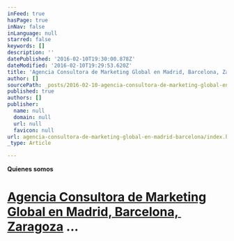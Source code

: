 ```yaml
---
inFeed: true
hasPage: true
inNav: false
inLanguage: null
starred: false
keywords: []
description: ''
datePublished: '2016-02-10T19:30:00.878Z'
dateModified: '2016-02-10T19:29:53.620Z'
title: 'Agencia Consultora de Marketing Global en Madrid, Barcelona, ​​Zaragoza ...'
author: []
sourcePath: _posts/2016-02-10-agencia-consultora-de-marketing-global-en-madrid-barcelona.md
published: true
authors: []
publisher:
  name: null
  domain: null
  url: null
  favicon: null
url: agencia-consultora-de-marketing-global-en-madrid-barcelona/index.html
_type: Article

---
```

**Quienes somos**

# [Agencia Consultora de Marketing Global en Madrid, Barcelona, ​​Zaragoza][0] ...

[0]: http://www.wikyta.com/ "Agencias de consultoras de Comercialización"